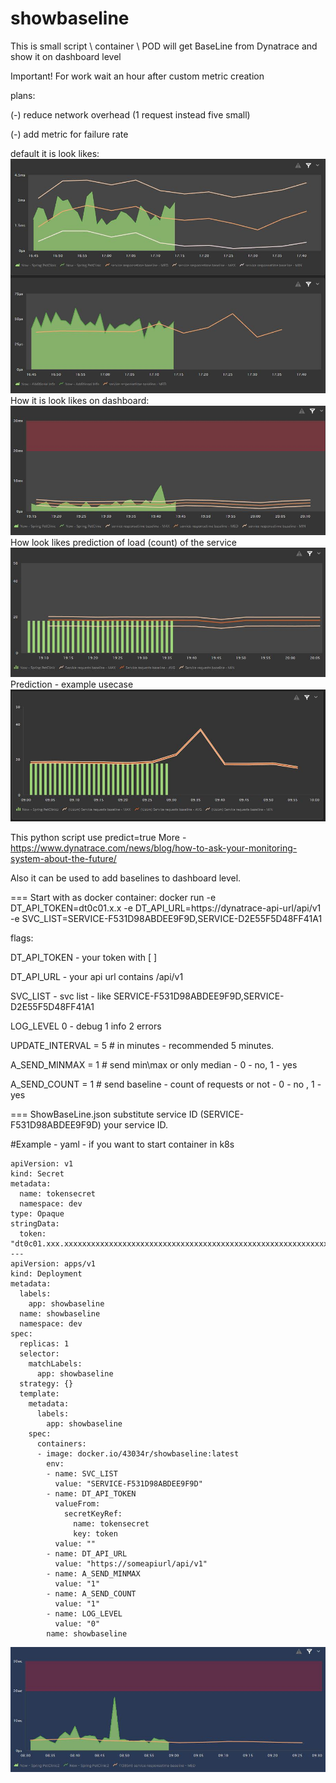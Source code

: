 # showbaseline
This is small script \ container \ POD will get BaseLine from Dynatrace and show it on dashboard level

Important! For work wait an hour after custom metric creation 

plans:


(-) reduce network overhead (1 request instead five small)

(-) add metric for failure rate

default it is look likes:
![Default looks](https://github.com/43034r/showbaseline/raw/main/img/default.JPG)
How it is look likes on dashboard:
![Count looks](https://github.com/43034r/showbaseline/raw/main/img/response.JPG)
How look likes prediction of load (count) of the service
![Count looks](https://github.com/43034r/showbaseline/raw/main/img/count.JPG)
Prediction - example usecase
![Count looks](https://github.com/43034r/showbaseline/raw/main/img/example.JPG)

This python script use predict=true More - https://www.dynatrace.com/news/blog/how-to-ask-your-monitoring-system-about-the-future/

Also it can be used to add baselines to dashboard level.

=== Start with as docker container:
docker run -e DT_API_TOKEN=dt0c01.x.x -e DT_API_URL=https://dynatrace-api-url/api/v1 -e SVC_LIST=SERVICE-F531D98ABDEE9F9D,SERVICE-D2E55F5D48FF41A1

flags:

DT_API_TOKEN - your token with [ ]

DT_API_URL - your api url contains /api/v1

SVC_LIST - svc list - like SERVICE-F531D98ABDEE9F9D,SERVICE-D2E55F5D48FF41A1

LOG_LEVEL  0 - debug 1 info 2 errors

UPDATE_INTERVAL = 5 # in minutes - recommended 5 minutes.

A_SEND_MINMAX = 1 # send min\max or only median - 0 - no, 1 - yes

A_SEND_COUNT = 1 # send baseline - count of requests or not - 0 - no , 1 - yes


=== ShowBaseLine.json substitute service ID (SERVICE-F531D98ABDEE9F9D) your service ID.

#Example - yaml - if you want to start container in k8s

```
apiVersion: v1
kind: Secret
metadata:
  name: tokensecret
  namespace: dev
type: Opaque
stringData:
  token: "dt0c01.xxx.xxxxxxxxxxxxxxxxxxxxxxxxxxxxxxxxxxxxxxxxxxxxxxxxxxxxxxxxxxxxxxxxxxxx"
---
apiVersion: apps/v1
kind: Deployment
metadata:
  labels:
    app: showbaseline
  name: showbaseline
  namespace: dev
spec:
  replicas: 1
  selector:
    matchLabels:
      app: showbaseline
  strategy: {}
  template:
    metadata:
      labels:
        app: showbaseline
    spec:
      containers:
      - image: docker.io/43034r/showbaseline:latest
        env:
        - name: SVC_LIST
          value: "SERVICE-F531D98ABDEE9F9D"
        - name: DT_API_TOKEN
          valueFrom:
            secretKeyRef:
              name: tokensecret
              key: token
          value: ""
        - name: DT_API_URL
          value: "https://someapiurl/api/v1"
        - name: A_SEND_MINMAX
          value: "1"
        - name: A_SEND_COUNT
          value: "1"
        - name: LOG_LEVEL
          value: "0"
        name: showbaseline
```



![Default looks](https://github.com/43034r/showbaseline/raw/main/img/ex1.JPG)
